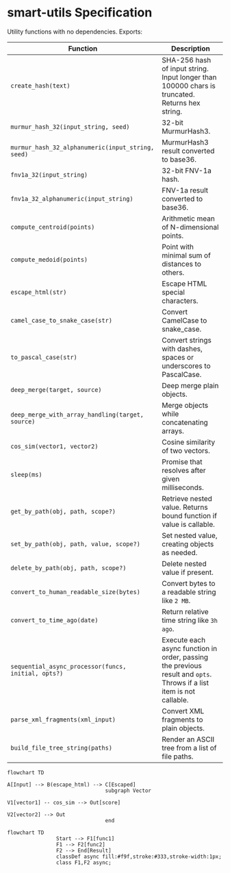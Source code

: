# smart-utils Specification

Utility functions with no dependencies. Exports:

| Function | Description |
| --- | --- |
| `create_hash(text)` | SHA-256 hash of input string. Input longer than 100000 chars is truncated. Returns hex string. |
| `murmur_hash_32(input_string, seed)` | 32-bit MurmurHash3. |
| `murmur_hash_32_alphanumeric(input_string, seed)` | MurmurHash3 result converted to base36. |
| `fnv1a_32(input_string)` | 32-bit FNV-1a hash. |
| `fnv1a_32_alphanumeric(input_string)` | FNV-1a result converted to base36. |
| `compute_centroid(points)` | Arithmetic mean of N-dimensional points. |
| `compute_medoid(points)` | Point with minimal sum of distances to others. |
| `escape_html(str)` | Escape HTML special characters. |
| `camel_case_to_snake_case(str)` | Convert CamelCase to snake_case. |
| `to_pascal_case(str)` | Convert strings with dashes, spaces or underscores to PascalCase. |
| `deep_merge(target, source)` | Deep merge plain objects. |
| `deep_merge_with_array_handling(target, source)` | Merge objects while concatenating arrays. |
| `cos_sim(vector1, vector2)` | Cosine similarity of two vectors. |
| `sleep(ms)` | Promise that resolves after given milliseconds. |
| `get_by_path(obj, path, scope?)` | Retrieve nested value. Returns bound function if value is callable. |
| `set_by_path(obj, path, value, scope?)` | Set nested value, creating objects as needed. |
| `delete_by_path(obj, path, scope?)` | Delete nested value if present. |
| `convert_to_human_readable_size(bytes)` | Convert bytes to a readable string like `2 MB`. |
| `convert_to_time_ago(date)` | Return relative time string like `3h ago`. |
| `sequential_async_processor(funcs, initial, opts?)` | Execute each async function in order, passing the previous result and `opts`. Throws if a list item is not callable. |
| `parse_xml_fragments(xml_input)` | Convert XML fragments to plain objects. |
| `build_file_tree_string(paths)` | Render an ASCII tree from a list of file paths. |

```mermaid
flowchart TD
																A[Input] --> B(escape_html) --> C[Escaped]
								subgraph Vector
																V1[vector1] -- cos_sim --> Out[score]
																V2[vector2] --> Out
								end
```

```mermaid
flowchart TD
				Start --> F1[func1]
				F1 --> F2[func2]
				F2 --> End[Result]
				classDef async fill:#f9f,stroke:#333,stroke-width:1px;
				class F1,F2 async;
```

